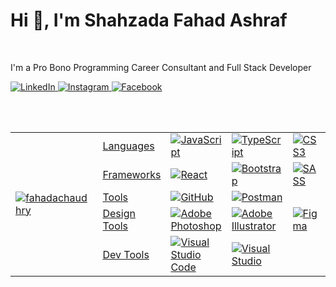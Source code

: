 <h1>Hi 👋, I'm Shahzada Fahad Ashraf</h1>
<br/>
<p>I'm a Pro Bono Programming Career Consultant and Full Stack Developer</p>

<a target="_blank" href="https://LinkedIn.com/in/fahadachaudhry"><img alt="LinkedIn" src="https://img.shields.io/badge/FahadAChaudhry%20-%230077B5.svg?&style=for-the-badge&logo=linkedin&logoColor=white"/>
<a target="_blank" href="https://Instagram.com/fahadachaudhry"><img alt="Instagram" src="https://img.shields.io/badge/FahadAChaudhry%20-%23E4405F.svg?&style=for-the-badge&logo=Instagram&logoColor=white"/>
<a target="_blank" href="https://Facebook.com/fahadachaudhry"><img alt="Facebook" src="https://img.shields.io/badge/FahadAChaudhry%20-%231877F2.svg?&style=for-the-badge&logo=Facebook&logoColor=white"/>

<br/>
<br/>
<table>
  <tr>
    <td rowspan="9">  
      <img
        align="center"
        src="https://github-readme-stats.vercel.app/api/top-langs?username=fahadachaudhry&show_icons=true&locale=en&layout=compact"
        alt="fahadachaudhry"
      />
    </td>
  </tr>
  <tr>
    <td>Languages</td>
    <td><img alt="JavaScript" src="https://img.shields.io/badge/%20-%23323330.svg?&style=for-the-badge&logo=javascript&logoColor=%23F7DF1E"/></td>
    <td><img alt="TypeScript" src="https://img.shields.io/badge/%20-%23007ACC.svg?&style=for-the-badge&logo=typescript&logoColor=white"/></td>
    <td><img alt="CSS3" src="https://img.shields.io/badge/%20-%231572B6.svg?&style=for-the-badge&logo=css3&logoColor=white"/></td>
    <td><img alt="HTML5" src="https://img.shields.io/badge/%20-%23E34F26.svg?&style=for-the-badge&logo=html5&logoColor=white"/></td>
    <td><img alt="C#" src="https://img.shields.io/badge/%20-%23239120.svg?&style=for-the-badge&logo=c-sharp&logoColor=white"/></td>
    <td></td>
    <td></td>
    <td></td>
  </tr>
  <tr>
    <td>Frameworks</td>
    <td><img alt="React" src="https://img.shields.io/badge/%20-%2320232a.svg?&style=for-the-badge&logo=react&logoColor=%2361DAFB"/></td>
    <td><img alt="Bootstrap" src="https://img.shields.io/badge/%20-%23563D7C.svg?&style=for-the-badge&logo=bootstrap&logoColor=white"/></td>
    <td><img alt="SASS" src="https://img.shields.io/badge/%20-hotpink.svg?&style=for-the-badge&logo=SASS&logoColor=white"/></td>
    <td><img alt=".Net" src="https://img.shields.io/badge/%20-5C2D91?style=for-the-badge&logo=.net&logoColor=white"/></td>
    <td></td>
    <td></td>
    <td></td>
    <td></td>
  </tr>
  <tr>
    <td>Tools</td>
    <td><img alt="GitHub" src="https://img.shields.io/badge/%20-%23121011.svg?&style=for-the-badge&logo=github&logoColor=white"/></td>
    <td><img alt="Postman" src="https://img.shields.io/badge/%20-FF6C37?style=for-the-badge&logo=postman&logoColor=white" /></td>
    <td></td>
    <td></td>
    <td></td>
    <td></td>
    <td></td>
    <td></td>
  </tr>
  <tr>
    <td>Design Tools</td>
    <td><img alt="Adobe Photoshop" src="https://img.shields.io/badge/%20-%2331A8FF.svg?&style=for-the-badge&logo=adobe%20photoshop&logoColor=white"/></td>
    <td><img alt="Adobe Illustrator" src="https://img.shields.io/badge/%20-%23FF9A00.svg?&style=for-the-badge&logo=adobe%20illustrator&logoColor=white"/></td>
    <td><img alt="Figma" src="https://img.shields.io/badge/%20-%23F24E1E.svg?&style=for-the-badge&logo=figma&logoColor=white"/></td>
    <td></td>
    <td></td>
    <td></td>
    <td></td>
    <td></td>
  </tr>
  <tr>
    <td>Dev Tools</td>
    <td><img alt="Visual Studio Code" src="https://img.shields.io/badge/%20-0078d7.svg?&style=for-the-badge&logo=visual-studio-code&logoColor=white"/></td>
    <td><img alt="Visual Studio" src="https://img.shields.io/badge/%20-5C2D91.svg?&style=for-the-badge&logo=visual-studio&logoColor=white"/></td>
    <td></td>
    <td></td>
    <td></td>
    <td></td>
    <td></td>
    <td></td>
  </tr>
  <!-- <tr>
    <td>Tools</td>
    <td></td>
    <td></td>
    <td></td>
    <td></td>
    <td></td>
    <td></td>
    <td></td>
    <td></td>
  </tr> -->
</table>
